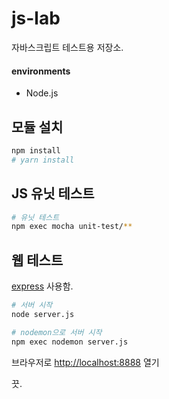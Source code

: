 # js-lab

자바스크립트 테스트용 저장소.

#### environments

- Node.js

## 모듈 설치

```bash
npm install
# yarn install
```

## JS 유닛 테스트

```bash
# 유닛 테스트
npm exec mocha unit-test/**
```

## 웹 테스트

[express](https://expressjs.com) 사용함.

```bash
# 서버 시작
node server.js

# nodemon으로 서버 시작
npm exec nodemon server.js
```

브라우저로 [http://localhost:8888](http://localhost:8888) 열기

끗.
